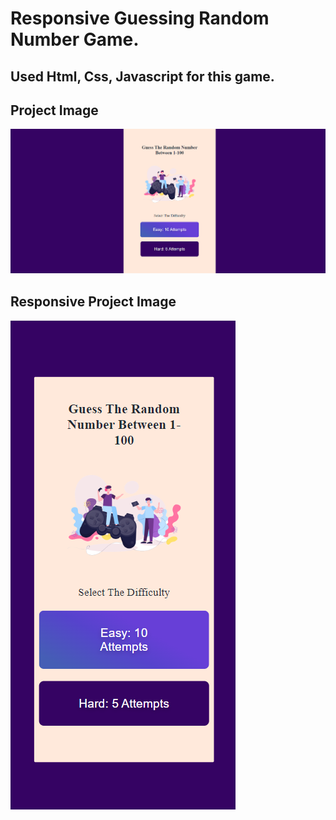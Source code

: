 # Responsive Guessing Random Number Game.
## Used Html, Css, Javascript for this game.
## Project Image
![project image](project-image.png?raw=true "guess random number game")
## Responsive Project Image
![project image](responsive-project-image.png?raw=true "guess random number game")